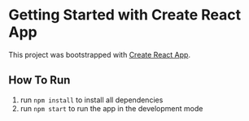 # Getting Started with Create React App

This project was bootstrapped with [Create React App](https://github.com/facebook/create-react-app).

## How To Run

1. run `npm install` to install all dependencies
2. run `npm start` to run the app in the development mode